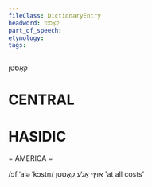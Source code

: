 ```yaml
---
fileClass: DictionaryEntry
headword: קאָסטן
part_of_speech: 
etymology: 
tags: 
---
```

קאָסטן

CENTRAL
========

HASIDIC
=======
= AMERICA = 

/ɔf ˈalə ˈkɔstn̩/ אויף אַלע קאָסטן 'at all costs'